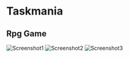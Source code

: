 # Taskmania

## Rpg Game

![Screenshot1](/blob/master/src/other/fight.PNG)
![Screenshot2](/master/src/other/fight.PNG)
![Screenshot3](../src/other/players.png)
